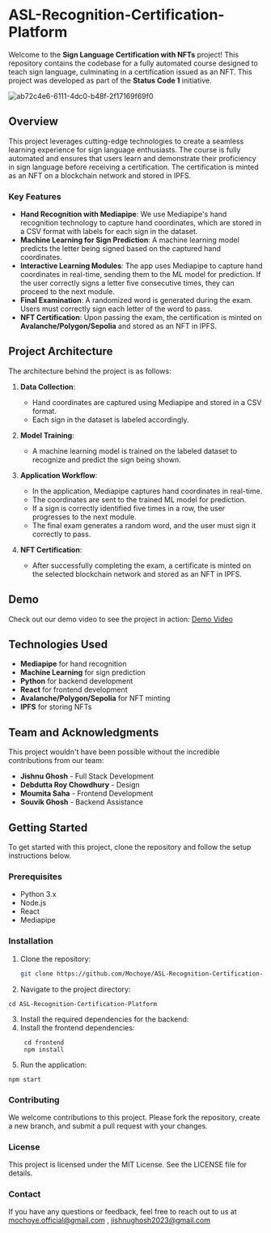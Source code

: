 # ASL-Recognition-Certification-Platform

Welcome to the **Sign Language Certification with NFTs** project! This repository contains the codebase for a fully automated course designed to teach sign language, culminating in a certification issued as an NFT. This project was developed as part of the **Status Code 1** initiative.

![ab72c4e6-6111-4dc0-b48f-2f17169f69f0](https://github.com/user-attachments/assets/9f7d7950-0c87-4e0f-837b-8150731f3077)

## Overview

This project leverages cutting-edge technologies to create a seamless learning experience for sign language enthusiasts. The course is fully automated and ensures that users learn and demonstrate their proficiency in sign language before receiving a certification. The certification is minted as an NFT on a blockchain network and stored in IPFS.

### Key Features

- **Hand Recognition with Mediapipe**: We use Mediapipe's hand recognition technology to capture hand coordinates, which are stored in a CSV format with labels for each sign in the dataset.
- **Machine Learning for Sign Prediction**: A machine learning model predicts the letter being signed based on the captured hand coordinates.
- **Interactive Learning Modules**: The app uses Mediapipe to capture hand coordinates in real-time, sending them to the ML model for prediction. If the user correctly signs a letter five consecutive times, they can proceed to the next module.
- **Final Examination**: A randomized word is generated during the exam. Users must correctly sign each letter of the word to pass.
- **NFT Certification**: Upon passing the exam, the certification is minted on **Avalanche/Polygon/Sepolia** and stored as an NFT in IPFS.

## Project Architecture

The architecture behind the project is as follows:

1. **Data Collection**:
   - Hand coordinates are captured using Mediapipe and stored in a CSV format.
   - Each sign in the dataset is labeled accordingly.

2. **Model Training**:
   - A machine learning model is trained on the labeled dataset to recognize and predict the sign being shown.

3. **Application Workflow**:
   - In the application, Mediapipe captures hand coordinates in real-time.
   - The coordinates are sent to the trained ML model for prediction.
   - If a sign is correctly identified five times in a row, the user progresses to the next module.
   - The final exam generates a random word, and the user must sign it correctly to pass.

4. **NFT Certification**:
   - After successfully completing the exam, a certificate is minted on the selected blockchain network and stored as an NFT in IPFS.

## Demo

Check out our demo video to see the project in action: 
[Demo Video](https://youtu.be/f3TI6trx3UU?si=JI3OTPYm__hmKJ-J)

## Technologies Used

- **Mediapipe** for hand recognition
- **Machine Learning** for sign prediction
- **Python** for backend development
- **React** for frontend development
- **Avalanche/Polygon/Sepolia** for NFT minting
- **IPFS** for storing NFTs

## Team and Acknowledgments

This project wouldn't have been possible without the incredible contributions from our team:

- **Jishnu Ghosh** - Full Stack Development
- **Debdutta Roy Chowdhury** - Design
- **Moumita Saha** - Frontend Development
- **Souvik Ghosh** - Backend Assistance


## Getting Started

To get started with this project, clone the repository and follow the setup instructions below.

### Prerequisites

- Python 3.x
- Node.js
- React
- Mediapipe

### Installation

1. Clone the repository:

   ```bash
   git clone https://github.com/Mochoye/ASL-Recognition-Certification-Platform
   ```
   
2. Navigate to the project directory:

  ```
  cd ASL-Recognition-Certification-Platform
  ```

3. Install the required dependencies for the backend:
4. Install the frontend dependencies:
   ```
    cd frontend
    npm install

5. Run the application:


  ```
  npm start
  ```

### Contributing

We welcome contributions to this project. Please fork the repository, create a new branch, and submit a pull request with your changes.

### License
This project is licensed under the MIT License. See the LICENSE file for details.

### Contact
If you have any questions or feedback, feel free to reach out to us at mochoye.official@gmail.com , jishnughosh2023@gmail.com 
